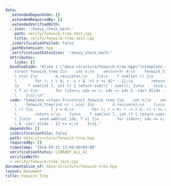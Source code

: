 ```yaml
---
data:
  _extendedDependsOn: []
  _extendedRequiredBy: []
  _extendedVerifiedWith:
  - icon: ':heavy_check_mark:'
    path: verify/fenwick-tree.test.cpp
    title: verify/fenwick-tree.test.cpp
  _isVerificationFailed: false
  _pathExtension: hpp
  _verificationStatusIcon: ':heavy_check_mark:'
  attributes:
    links: []
  bundledCode: "#line 1 \"data-structure/fenwick-tree.hpp\"\ntemplate <class T>\n\
    struct fenwick_tree {\n    int n;\n    vector<T> d;\n    fenwick_tree(int n) :\
    \ n(n) {\n        d.resize(n);\n    }\n\n    T sum(int r) {\n        T s = 0;\n\
    \        for (; r > 0; r -= r & -r) s += d[r - 1];\n        return s;\n    }\n\
    \n    T sum(int l, int r) { return sum(r) - sum(l); }\n\n    void add(int idx,\
    \ T x) {\n        for (idx++; idx <= n; idx += idx & -idx) d[idx - 1] += x;\n\
    \    }\n};\n"
  code: "template <class T>\nstruct fenwick_tree {\n    int n;\n    vector<T> d;\n\
    \    fenwick_tree(int n) : n(n) {\n        d.resize(n);\n    }\n\n    T sum(int\
    \ r) {\n        T s = 0;\n        for (; r > 0; r -= r & -r) s += d[r - 1];\n\
    \        return s;\n    }\n\n    T sum(int l, int r) { return sum(r) - sum(l);\
    \ }\n\n    void add(int idx, T x) {\n        for (idx++; idx <= n; idx += idx\
    \ & -idx) d[idx - 1] += x;\n    }\n};"
  dependsOn: []
  isVerificationFile: false
  path: data-structure/fenwick-tree.hpp
  requiredBy: []
  timestamp: '2024-09-21 13:06:46+09:00'
  verificationStatus: LIBRARY_ALL_AC
  verifiedWith:
  - verify/fenwick-tree.test.cpp
documentation_of: data-structure/fenwick-tree.hpp
layout: document
title: Fenwick Tree
---
```

